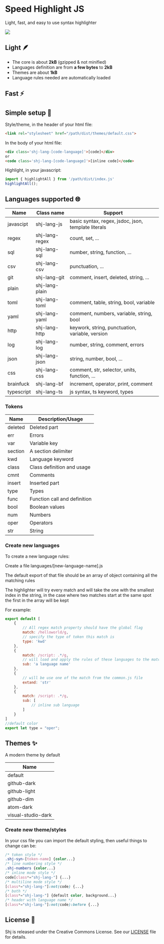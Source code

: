 # Speed Highlight JS

Light, fast, and easy to use syntax highlighter

![](https://github.com/matubu/shj/blob/main/assets/screenshot.png)

## Light :feather:

 * The core is about **2kB** (gzipped & not minified)
 * Languages definition are from **a few bytes** to **2kB**
 * Themes are about **1kB**
 * Language rules needed are automatically loaded

## Fast :zap:


## Simple setup :rocket:

Style/theme, in the header of your html file:
```html
<link rel="stylesheet" href="/path/dist/themes/default.css">
```

In the body of your html file:
```html
<div class='shj-lang-[code-language]'>[code]</div>
or
<code class='shj-lang-[code-language]'>[inline code]</code>
```

Highlight, in your javascript:
```js
import { highlightAll } from '/path/dist/index.js'
highlightAll();
```
## Languages supported :globe_with_meridians:

| Name       | Class name    | Support                                             |
| ---------- | ------------- | -------                                             |
| javascipt  | shj-lang-js    | basic syntax, regex, jsdoc, json, template literals |
| regex      | shj-lang-regex | count, set, ...                                     |
| sql        | shj-lang-sql   | number, string, function, ...                       |
| csv        | shj-lang-csv   | punctuation, ...                                    |
| git        | shj-lang-git   | comment, insert, deleted, string, ...               |
| plain      | shj-lang-plain |                                                     |
| toml       | shj-lang-toml  | comment, table, string, bool, variable              |
| yaml       | shj-lang-yaml  | comment, numbers, variable, string, bool            |
| http       | shj-lang-http  | keywork, string, punctuation, variable, version     |
| log        | shj-lang-log   | number, string, comment, errors                     |
| json       | shj-lang-json  | string, number, bool, ...                           |
| css        | shj-lang-css   | comment, str, selector, units, function, ...        |
| brainfuck  | shj-lang-bf    | increment, operator, print, comment                 |
| typescript | shj-lang-ts    | js syntax, ts keyword, types                        |

### Tokens

| Name       | Description/Usage            |
| ---------- | ---------------------------- |
| deleted    | Deleted part                 |
| err        | Errors                       |
| var        | Variable key                 |
| section    | A section delimiter          |
| kwd        | Language keyword             |
| class      | Class definition and usage   |
| cmnt       | Comments                     |
| insert     | Inserted part                |
| type       | Types                        |
| func       | Function call and definition |
| bool       | Boolean values               |
| num        | Numbers                      |
| oper       | Operators                    |
| str        | String                       |

### Create new languages

To create a new language rules:

Create a file languages/[new-language-name].js

The default export of that file should be an array of object containing all the matching rules

The highlighter will try every match and will take the one with the smallest index in the string,
in the case where two matches start at the same spot the first in the array will be kept

For example:
```js
export default [
	{
		// All regex match property should have the global flag
		match: /helloworld/g,
		// specify the type of token this match is
		type: 'kwd'
	},
	{
		match: /script: .*/g,
		// will load and apply the rules of these languages to the match
		sub: 'a language name'
	},
	{
		// will be use one of the match from the common.js file
		extand: 'str'
	},
	{
		match: /script: .*/g,
		sub: [
			// inline sub language
		]
	}
]
//default color
export let type = "oper";
```

## Themes :sparkles:

A modern theme by default

| Name                |
| ------------------- |
| default             |
| github-dark         |
| github-light        |
| github-dim          |
| atom-dark           |
| visual-studio-dark  |

### Create new theme/styles

In your css file you can import the default styling,
then useful things to change can be:
```css
/* token style */
.shj-syn-[token-name] {color...}
/* line numbering style */
.shj-numbers {color...}
/* inline mode style */
code[class*="shj-lang-"] {...}
/* multiline mode style */
[class*="shj-lang-"]:not(code) {...}
/* both */
[class*="shj-lang-"] {default color, background...}
/* header with language name */
[class*="shj-lang-"]:not(code):before {...}
```

## License :page_with_curl:

Shj is released under the Creative Commons License. See our [LICENSE](https://github.com/matubu/shj/blob/main/LICENSE) file for details.
